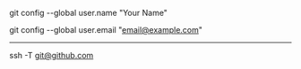 git config --global user.name "Your Name"

git config --global user.email "email@example.com"

-------------------------------------------------------

ssh -T git@github.com
